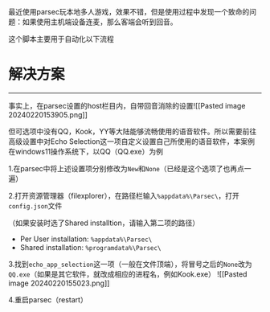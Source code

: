 最近使用parsec玩本地多人游戏，效果不错，但是使用过程中发现一个致命的问题：如果使用主机端设备连麦，那么客端会听到回音。

这个脚本主要用于自动化以下流程

# 解决方案
---
事实上，在parsec设置的host栏目内，自带回音消除的设置![[Pasted image 20240220153905.png]]

但可选项中没有QQ，Kook，YY等大陆能够流畅使用的语音软件。所以需要前往高级设置中对Echo Selection这一项自定义设置自己所使用的语音软件，本案例在windows11操作系统下，以QQ（QQ.exe）为例

1.在parsec中将上述设置项分别修改为`New`和`None`（已经是这个选项了也再点一遍）

2.打开资源管理器（filexplorer），在路径栏输入`%appdata%\Parsec\`，打开`config.json`文件

（如果安装时选了Shared installtion，请输入第二项的路径）
- Per User installation: `%appdata%\Parsec\` 
- Shared installation: `%programdata%\Parsec\`

3.找到`echo_app_selection`这一项（一般在文件顶端），将冒号之后的`None`改为`QQ.exe`（如果是其它软件，就改成相应的进程名，例如Kook.exe）
![[Pasted image 20240220155023.png]]

4.重启parsec（restart）